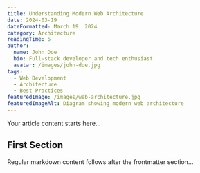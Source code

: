 ```yaml
---
title: Understanding Modern Web Architecture
date: 2024-03-19
dateFormatted: March 19, 2024
category: Architecture
readingTime: 5
author:
  name: John Doe
  bio: Full-stack developer and tech enthusiast
  avatar: /images/john-doe.jpg
tags:
  - Web Development
  - Architecture
  - Best Practices
featuredImage: /images/web-architecture.jpg
featuredImageAlt: Diagram showing modern web architecture
---
```


Your article content starts here...

## First Section

Regular markdown content follows after the frontmatter section...